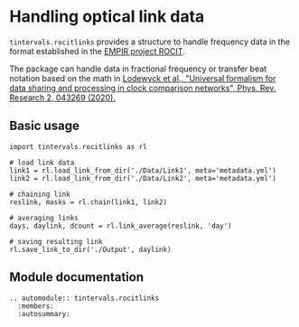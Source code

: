 # Handling optical link data

`tintervals.rocitlinks` provides a structure to handle frequency data in the format established in the [EMPIR project ROCIT](http://empir.npl.co.uk/rocit/).

The package can handle data in fractional frequency or transfer beat notation based on the math in
[Lodewyck et al.,  "Universal formalism for data sharing and processing in clock comparison networks", Phys. Rev. Research  2, 043269 (2020).](https://link.aps.org/doi/10.1103/PhysRevResearch.2.043269)


## Basic usage

    import tintervals.rocitlinks as rl

    # load link data
    link1 = rl.load_link_from_dir('./Data/Link1', meta='metadata.yml')
    link2 = rl.load_link_from_dir('./Data/Link2', meta='metadata.yml')

    # chaining link
    reslink, masks = rl.chain(link1, link2)

    # averaging links
    days, daylink, dcount = rl.link_average(reslink, 'day')

    # saving resulting link
    rl.save_link_to_dir('./Output', daylink)


## Module documentation
```{eval-rst}
.. automodule:: tintervals.rocitlinks
  :members:
  :autosummary:
```